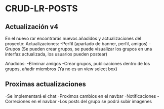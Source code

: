# CRUD-LR-POSTS

## Actualización v4

En el nuevo rar encontrarás nuevos añadidos y actualizaciones del proyecto:
Actualizaciones:
-Perfil (apartado de banner, perfil, amigos)
-Grupos (Se pueden crear grupos, se puede visualizar los grupos en una interfaz actualizada, los usuarios pueden postear)

Añadidos:
-Eliminar amigos
-Crear grupos, publicaciones dentro de los grupos, añadir miembros (Ya no es un view select box)

## Proximas actualizaciones
-Se implementará el chat
-Proximos cambios en el navbar
-Notificaciones
-Correciones en el navbar
-Los posts del grupo se podrá subir imagenes
